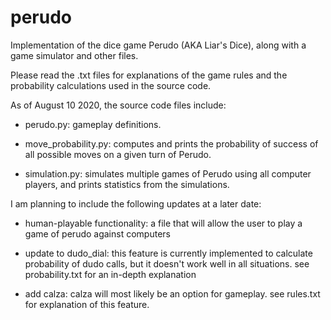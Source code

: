 # perudo

Implementation of the dice game Perudo (AKA Liar's Dice), along with a game simulator and other files.


Please read the .txt files for explanations of the game rules and the probability calculations used in the source code.

As of August 10 2020, the source code files include:

  - perudo.py: gameplay definitions.

  - move_probability.py: computes and prints the probability of success of all possible moves on a given turn of Perudo.

  - simulation.py: simulates multiple games of Perudo using all computer players, and prints statistics from the simulations.

I am planning to include the following updates at a later date:

  - human-playable functionality: a file that will allow the user to play a game of perudo against computers

  - update to dudo_dial: this feature is currently implemented to calculate probability of dudo calls, but it doesn't work well in all situations. see probability.txt for an in-depth explanation

  - add calza: calza will most likely be an option for gameplay. see rules.txt for explanation of this feature.
